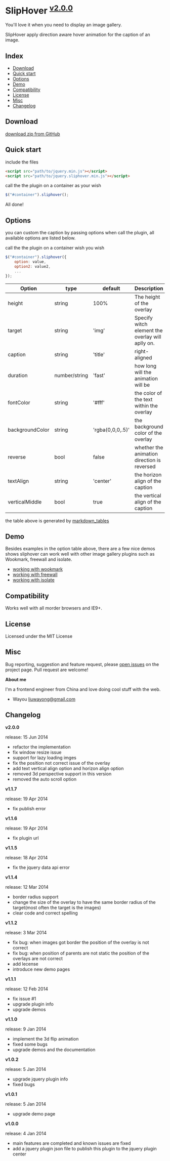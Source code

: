 
# SlipHover <sup>[v2.0.0](https://npmjs.org/package/readme-docs)</sup>

You'll love it when you need to display an image gallery.

SlipHover apply direction aware hover animation for the caption of an image.


## Index

* [Download](#download)
* [Quick start](#quick-start)
* [Options](#options)
* [Demo](#demo)
* [Compatibility](#compatibility)
* [License](#license)
* [Misc](#misc)
* [Changelog](#changelog)


## Download

[download zip from GitHub](https://github.com/Wayou/SlipHover/zipball/master)



## Quick start


include the files

```html
<script src="path/to/jquery.min.js"></script>
<script src="path/to/jquery.sliphover.min.js"></script>
```

call the the plugin on a container as your wish
```js
$("#container").sliphover();
```
All done!



## Options


you can custom the caption by passing options when call the plugin, all available options are listed below.

call the the plugin on a container wish you wish
```js
$("#container").sliphover({
    option: value,
    option2: value2,
    ...
});
```

| Option          | type          | default          | Description                                      | Example 		|
|-----------------|---------------|------------------|--------------------------------------------------|-------------	|
| height          | string        | 100%             | The height of the overlay                        | [view](./target.html) |
| target          | string        | 'img'            | Specify witch element the overlay will aplly on. | [view](./target.html) |
| caption         | string        | 'title'          | right-aligned                                    | [view](#)     |
| duration        | number/string | 'fast'           | how long will the animation will be              | [view](#)     |
| fontColor       | string        | '#fff'           | the color of the text within the overlay         | [view](#)     |
| backgroundColor | string        | 'rgba(0,0,0,.5)' | the background color of the overlay              | [view](#)     |
| reverse         | bool          | false            | whether the animation direction is reversed      | [view](#)     |
| textAlign       | string        | 'center'         | the horizon align of the caption                 | [view](#)     |
| verticalMiddle  | bool          | true             | the vertical align of the caption                | [view](#)     |
the table above is generated by [markdown_tables](http://www.tablesgenerator.com/markdown_tables) 



## Demo


Besides examples in the option table above, there are a few nice demos shows sliphover can work well with other image gallery plugins such as Wookmark, freewall and isolate.

* [working with wookmark](./wookmark.html)
* [working with freewall](./freewall.html)
* [working with isolate](./isolate.html)
  


## Compatibility


Works well with all morder browsers and IE9+.
  

## License

Licensed under the MIT License


## Misc

Bug reporting, suggestion and feature request, please [open issues](https://github.com/wayou/SlipHover/issues/new) on the project page.
Pull request are welcome!



**About me**

I'm a frontend engineer from China and love doing cool stuff with the web. 
* Wayou <liuwayong@gmail.com>


## Changelog

**v2.0.0**

release: 15 Jun 2014

- refactor the implementation
- fix window resize issue
- support for lazy loading imges
- fix the position not correct issue of the overlay
- add text vertical align option and horizon align option
- removed 3d perspective support in this version
- removed the auto scroll option



**v1.1.7**

release: 19 Apr 2014

- fix publish error


**v1.1.6**

release: 19 Apr 2014

- fix plugin url


**v1.1.5**

release: 18 Apr 2014

- fix the jquery data api error


**v1.1.4**

release: 12 Mar 2014

- border radius support
- change the size of the overlay to have the same border radius of the target(most often the target is the images)
- clear code and correct spelling


**v1.1.2**

release: 3 Mar 2014

- fix bug: when images got border the position of the overlay is not correct
- fix bug: when position of parents are not static the position of the overlays are not correct
- add lecense
- introduce new demo pages


**v1.1.1**

release: 12 Feb 2014

- fix issue #1
- upgrade plugin info
- upgrade demos


**v1.1.0**

release: 9 Jan 2014

- implement the 3d flip animation
- fixed some bugs
- upgrade demos and the documentation


**v1.0.2**

release: 5 Jan 2014

- upgrade jquery plugin info
- fixed bugs


**v1.0.1**

release: 5 Jan 2014

- upgrade demo page

**v1.0.0**

release: 4 Jan 2014

- main features are completed and known issues are fixed
- add a jquery plugin json file to publish this plugin to the jquery plugin center




  
